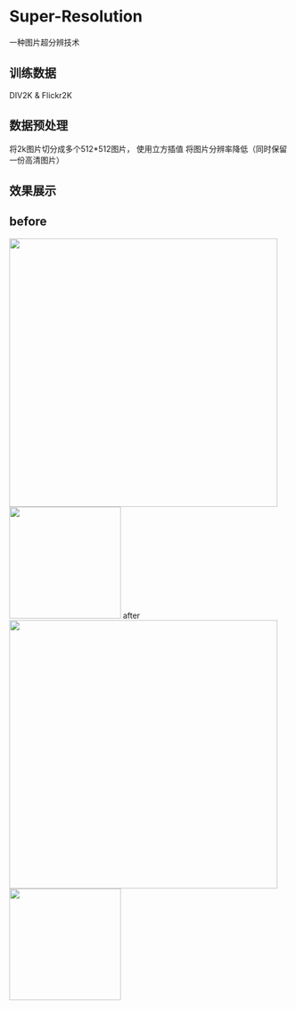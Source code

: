 # Super-Resolution
一种图片超分辨技术



训练数据
-----

DIV2K &  Flickr2K

数据预处理
---
将2k图片切分成多个512*512图片， 使用立方插值 将图片分辨率降低（同时保留一份高清图片）

效果展示
-----
before
----
<img src='https://github.com/wangqifan/Super-Resolution/blob/master/input.png' width=481>
<img src='https://github.com/wangqifan/Super-Resolution/blob/master/inputcrop.jpg' width=200>
after
<img src='https://github.com/wangqifan/Super-Resolution/blob/master/temp.jpg' width=481>
<img src='https://github.com/wangqifan/Super-Resolution/blob/master/tempcrop.jpg' width=200>

